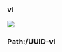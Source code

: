 ### vl

[![](https://www.herokucdn.com/deploy/button.png)](https://heroku.com/deploy?template=https://github.com/fffrde/tggfrjj.git)

### Path:/UUID-vl